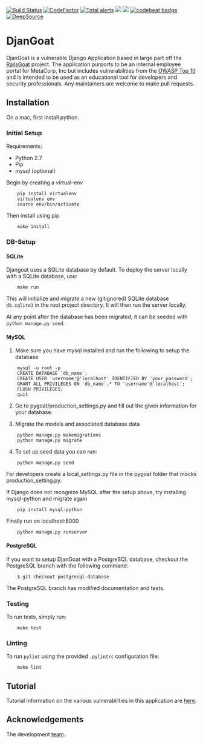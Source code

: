 
[![Build Status](https://travis-ci.org/Contrast-Security-OSS/DjanGoat.svg?branch=master)](https://travis-ci.org/Contrast-Security-OSS/DjanGoat)
[![CodeFactor](https://www.codefactor.io/repository/github/contrast-security-oss/djangoat/badge)](https://www.codefactor.io/repository/github/contrast-security-oss/djangoat)
[![Total alerts](https://img.shields.io/lgtm/alerts/g/Contrast-Security-OSS/DjanGoat.svg?logo=lgtm&logoWidth=18)](https://lgtm.com/projects/g/Contrast-Security-OSS/DjanGoat/alerts/)
<a href="https://codeclimate.com/github/Contrast-Security-OSS/DjanGoat/maintainability"><img src="https://api.codeclimate.com/v1/badges/12031df53865b695f317/maintainability" /></a>
<a href="https://codeclimate.com/github/Contrast-Security-OSS/DjanGoat/test_coverage"><img src="https://api.codeclimate.com/v1/badges/12031df53865b695f317/test_coverage" /></a>
[![codebeat badge](https://codebeat.co/badges/cced60a6-7204-44a6-94df-68ae676b719d)](https://codebeat.co/projects/github-com-contrast-security-oss-djangoat-master)
[![DeepSource](https://static.deepsource.io/deepsource-badge-light-mini.svg)](https://deepsource.io/gh/Contrast-Security-OSS/DjanGoat/?ref=repository-badge)

# DjanGoat

DjanGoat is a vulnerable Django Application based in large part off the [RailsGoat](https://github.com/OWASP/railsgoat) project. The application purports to be an internal employee portal for MetaCorp, Inc but includes vulnerabilities from the [OWASP Top 10](https://www.owasp.org/index.php/Category:OWASP_Top_Ten_Project) and is intended to be used as an educational tool for developers and security professionals. Any maintainers are welcome to make pull requests.

## Installation

On a mac, first install python.

### Initial Setup

Requirements:

 - Python 2.7
 - Pip
 - mysql (optional)

Begin by creating a virtual-env
```
    pip install virtualenv
    virtualenv env
    source env/bin/activate
```

Then install using pip
```
    make install
```

### DB-Setup

#### SQLite
   
Djangoat uses a SQLite database by default. To deploy the server locally with a SQLite database, use:
```
    make run
```

This will initialize and migrate a new (gitignored) SQLite database `db.sqlite3` in the root project directory. It will then run the server locally.

At any point after the database has been migrated, it can be seeded with `python manage.py seed`.

#### MySQL

1. Make sure you have mysql installed and run the following to
setup the database

```
    mysql -u root -p
    CREATE DATABASE `db_name`;
    CREATE USER 'username'@'localhost' IDENTIFIED BY 'your_password';
    GRANT ALL PRIVILEGES ON `db_name`.* TO 'username'@'localhost';
    FLUSH PRIVILEGES;
    quit
```

2. Go to pygoat/production_settings.py and fill out the given information for your database.

3. Migrate the models and associated database data

```
    python manage.py makemigrations
    python manage.py migrate
```

4. To set up seed data you can run:

```
    python manage.py seed
```

For developers create a local_settings.py file in the pygoat folder
that mocks production_setting.py.

If Django does not recognize MySQL after the setup above, try installing mysql-python and migrate again

```
    pip install mysql-python
```

Finally run on localhost:8000
```
    python manage.py runserver
```

#### PostgreSQL

If you want to setup DjanGoat with a PostgreSQL database, checkout the PostgreSQL branch with the following command:
```
    $ git checkout postgresql-database
```
The PostgreSQL branch has modified documentation and tests.

### Testing
To run tests, simply run:
```
    make test
```


### Linting

To run `pylint` using the provided `.pylintrc` configuration file:
```
    make lint
```

## Tutorial
Tutorial information on the various vulnerabilities in this application are [here](docs/home.md).

## Acknowledgements
The development [team](docs/acknowledgements.md).
